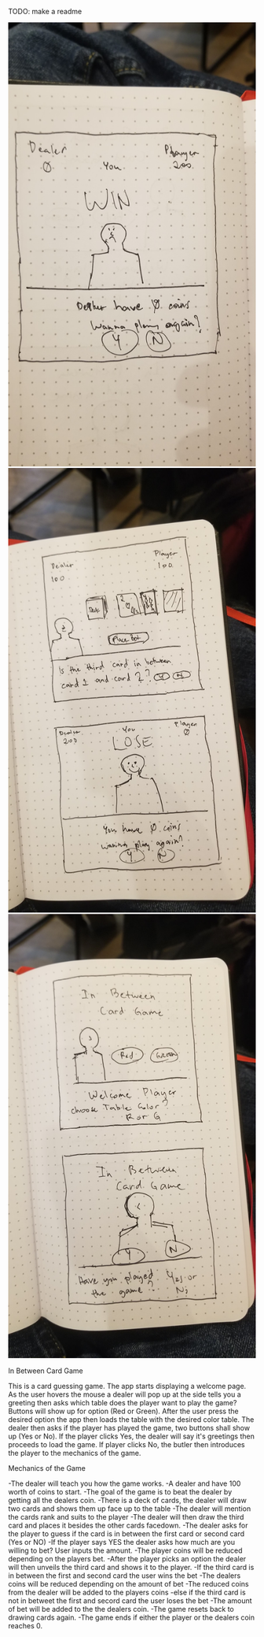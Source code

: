 TODO: make a readme

![image](75429440_2550135905064094_9089649342490345472_n.jpg)
![image](75627455_2522174648026938_6717617726149361664_n.jpg)
![image](76961416_395463391336592_1422010856492761088_n.jpg)



In Between Card Game

This is a card guessing game. The app starts displaying a welcome page. As the user hovers the mouse a dealer will pop up at the side tells you a greeting then asks which table does the player want to play the game? Buttons will show up for option (Red or Green). After the user press the desired option the app then loads the table with the desired color table. The dealer then asks if the player has played the game, two buttons shall show up (Yes or No). If the player clicks Yes, the dealer will say it's greetings then proceeds to load the game. If player clicks No, the butler then introduces the player to the mechanics of the game.


Mechanics of the Game

-The dealer will teach you how the game works.
-A dealer and have 100 worth of coins to start.
-The goal of the game is to beat the dealer by getting all the dealers coin.
-There is a deck of cards, the dealer will draw two cards and shows them up face up to the table
-The dealer will mention the cards rank and suits to the player
-The dealer will then draw the third card and places it besides the other cards facedown.
-The dealer asks for the player to guess if the card is in between the first card or second card (Yes or NO)
  -If the player says YES the dealer asks how much are you willing to bet? User inputs the amount.
  -The player coins will be reduced depending on the players bet.
-After the player picks an option the dealer will then unveils the third card and shows it to the player.
-If the third card is in between the first and second card the user wins the bet
  -The dealers coins will be reduced depending on the amount of bet
  -The reduced coins from the dealer will be added to the players coins
-else if the third card is not in betweet the first and secord card the user loses the bet
  -The amount of bet will be added to the the dealers coin.
-The game resets back to drawing cards again.
-The game ends if either the player or the dealers coin reaches 0.



